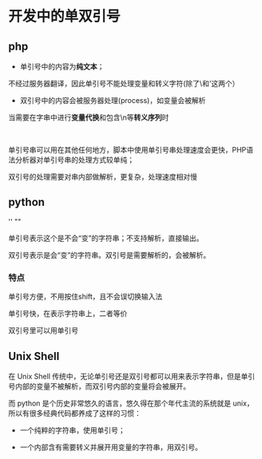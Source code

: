 # 开发中的单双引号


## php

- 单引号中的内容为**纯文本**；

不经过服务器翻译，因此单引号不能处理变量和转义字符(除了\\和\'这两个）


- 双引号中的内容会被服务器处理(process)，如变量会被解析

当需要在字串中进行**变量代换**和包含\n等**转义序列**时




<br>


单引号串可以用在其他任何地方，脚本中使用单引号串处理速度会更快，PHP语法分析器对单引号串的处理方式较单纯；

双引号的处理需要对串内部做解析，更复杂，处理速度相对慢










## python

'' ""

单引号表示这个是不会“变”的字符串；不支持解析，直接输出。

双引号表示是会“变”的字符串。双引号是需要解析的，会被解析。



### 特点
单引号方便，不用按住shift，且不会误切换输入法

单引号快，在表示字符串上，二者等价

双引号里可以用单引号 











## Unix Shell

在 Unix Shell 传统中，无论单引号还是双引号都可以用来表示字符串，但是单引号内部的变量不被解析，而双引号内部的变量将会被展开。


而 python 是个历史非常悠久的语言，悠久得在那个年代主流的系统就是
unix，所以有很多经典代码都养成了这样的习惯：

- 一个纯粹的字符串，使用单引号；

- 一个内部含有需要转义并展开用变量的字符串，用双引号。

